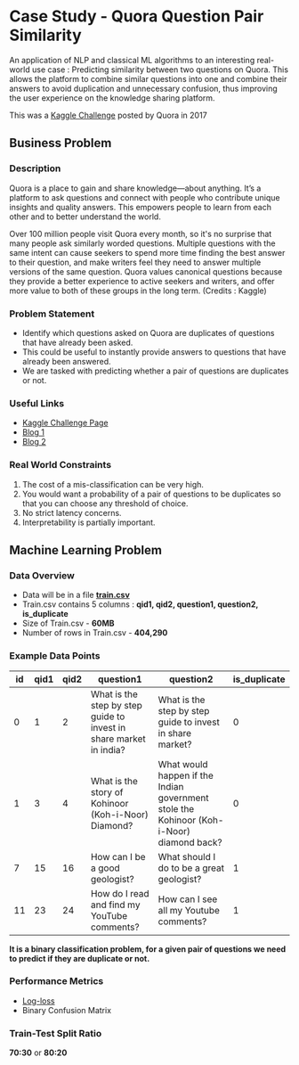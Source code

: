 # Case Study - Quora Question Pair Similarity
An application of NLP and classical ML algorithms to an interesting real-world use case : Predicting similarity between two questions on Quora. This allows the platform to combine similar questions into one and combine their answers to avoid duplication and unnecessary confusion, thus improving the user experience on the knowledge sharing platform. 

This was a [Kaggle Challenge](https://www.kaggle.com/c/quora-question-pairs) posted by Quora in 2017

## Business Problem

### Description

Quora is a place to gain and share knowledge—about anything. It’s a platform to ask questions and connect with people who contribute unique insights and quality answers. This empowers people to learn from each other and to better understand the world.

Over 100 million people visit Quora every month, so it's no surprise that many people ask similarly worded questions. Multiple questions with the same intent can cause seekers to spend more time finding the best answer to their question, and make writers feel they need to answer multiple versions of the same question. Quora values canonical questions because they provide a better experience to active seekers and writers, and offer more value to both of these groups in the long term.
(Credits : Kaggle)

### Problem Statement 

- Identify which questions asked on Quora are duplicates of questions that have already been asked. 
- This could be useful to instantly provide answers to questions that have already been answered. 
- We are tasked with predicting whether a pair of questions are duplicates or not. 

### Useful Links 

* [Kaggle Challenge Page](https://www.kaggle.com/c/quora-question-pairs)
* [Blog 1](https://engineering.quora.com/Semantic-Question-Matching-with-Deep-Learning)
* [Blog 2](https://towardsdatascience.com/identifying-duplicate-questions-on-quora-top-12-on-kaggle-4c1cf93f1c30)

### Real World Constraints

1. The cost of a mis-classification can be very high.
2. You would want a probability of a pair of questions to be duplicates so that you can choose any threshold of choice.
3. No strict latency concerns.
4. Interpretability is partially important.


## Machine Learning Problem

### Data Overview

- Data will be in a file [**train.csv**](train.csv)
- Train.csv contains 5 columns : **qid1, qid2, question1, question2, is_duplicate**
- Size of Train.csv - **60MB** 
- Number of rows in Train.csv - **404,290**

### Example Data Points

**id** | **qid1** | **qid2** | **question1** | **question2** | **is_duplicate**
--- | --- | --- | --- | --- | ---
0 | 1 | 2 | What is the step by step guide to invest in share market in india? | What is the step by step guide to invest in share market? | 0
1 | 3 | 4 | What is the story of Kohinoor (Koh-i-Noor) Diamond? | What would happen if the Indian government stole the Kohinoor (Koh-i-Noor) diamond back? | 0
7 | 15 | 16 | How can I be a good geologist? | What should I do to be a great geologist? | 1 
11 | 23 | 24 | How do I read and find my YouTube comments? | How can I see all my Youtube comments? | 1

**It is a binary classification problem, for a given pair of questions we need to predict if they are duplicate or not.**

### Performance Metrics

* [Log-loss](https://www.kaggle.com/wiki/LogarithmicLoss)
* Binary Confusion Matrix

### Train-Test Split Ratio

**70:30** or **80:20**
